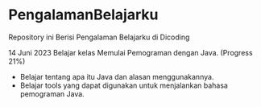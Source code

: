 # PengalamanBelajarku
Repository ini Berisi Pengalaman Belajarku di Dicoding

14 Juni 2023
Belajar kelas Memulai Pemograman dengan Java. (Progress 21%)
  * Belajar tentang apa itu Java dan alasan menggunakannya.
  * Belajar tools yang dapat digunakan untuk menjalankan bahasa pemograman Java.
